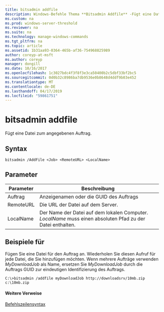 ```yaml
---
title: bitsadmin addfile
description: Windows-Befehle Thema **Bitsadmin Addfile** -Fügt eine Datei zum angegebenen Auftrag.
ms.custom: na
ms.prod: windows-server-threshold
ms.reviewer: na
ms.suite: na
ms.technology: manage-windows-commands
ms.tgt_pltfrm: na
ms.topic: article
ms.assetid: 1b31aa93-0364-465b-af36-754968825989
author: coreyp-at-msft
ms.author: coreyp
manager: dongill
ms.date: 10/16/2017
ms.openlocfilehash: 1c3027bdc4f3f8f3e3ca50400b2c5dbf33bf2bc5
ms.sourcegitcommit: 0d0b32c8986ba7db9536e0b8648d4ddf9b03e452
ms.translationtype: MT
ms.contentlocale: de-DE
ms.lasthandoff: 04/17/2019
ms.locfileid: "59861751"
---
```

# <a name="bitsadmin-addfile"></a>bitsadmin addfile

Fügt eine Datei zum angegebenen Auftrag.

## <a name="syntax"></a>Syntax

```
bitsadmin /AddFile <Job> <RemoteURL> <LocalName>
```

## <a name="parameters"></a>Parameter

|Parameter|Beschreibung|
|---------|-----------|
|Auftrag|Anzeigenamen oder die GUID des Auftrags|
|RemoteURL|Die URL der Datei auf dem Server.|
|LocalName|Der Name der Datei auf dem lokalen Computer. *LocalName* muss einen absoluten Pfad zu der Datei enthalten.|

## <a name="BKMK_examples"></a>Beispiele für

Fügen Sie eine Datei für den Auftrag an. Wiederholen Sie diesen Aufruf für jede Datei, die Sie hinzufügen möchten. Wenn mehrere Aufträge verwenden *MyDownloadJob* als Name, ersetzen Sie *MyDownloadJob* durch die Auftrags GUID zur eindeutigen Identifizierung des Auftrags.
```
C:\>bitsadmin /addfile myDownloadJob http://downloadsrv/10mb.zip c:\10mb.zip
```

#### <a name="additional-references"></a>Weitere Verweise

[Befehlszeilensyntax](command-line-syntax-key.md)